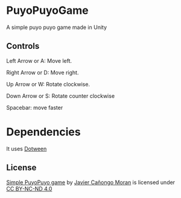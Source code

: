 # PuyoPuyoGame
 
A simple puyo puyo game made in Unity 

## Controls
Left Arrow or A: Move left.

Right Arrow or D: Move right.

Up Arrow or W: Rotate clockwise.

Down Arrow or S: Rotate counter clockwise

Spacebar: move faster


# Dependencies 
It uses <a href="http://dotween.demigiant.com/">Dotween</a>



## License 
<p xmlns:cc="http://creativecommons.org/ns#" xmlns:dct="http://purl.org/dc/terms/"><a property="dct:title" rel="cc:attributionURL" href="https://github.com/Dongo-S/SimplePuyoPuyo">Simple PuyoPuyo game</a> by <a rel="cc:attributionURL dct:creator" property="cc:attributionName" href="http://github.com/Dongo-S">Javier Cañongo Moran</a> is licensed under <a href="http://creativecommons.org/licenses/by-nc-nd/4.0/?ref=chooser-v1" target="_blank" rel="license noopener noreferrer" style="display:inline-block;">CC BY-NC-ND 4.0<img style="height:10px;margin-left:3px;vertical-align:text-bottom;" src="https://mirrors.creativecommons.org/presskit/icons/cc.svg?ref=chooser-v1"><img style="height:10px;margin-left:3px;vertical-align:text-bottom;" src="https://mirrors.creativecommons.org/presskit/icons/by.svg?ref=chooser-v1"><img style="height:10px;margin-left:3px;vertical-align:text-bottom;" src="https://mirrors.creativecommons.org/presskit/icons/nc.svg?ref=chooser-v1"><img style="height:10px;margin-left:3px;vertical-align:text-bottom;" src="https://mirrors.creativecommons.org/presskit/icons/nd.svg?ref=chooser-v1"></a></p>
